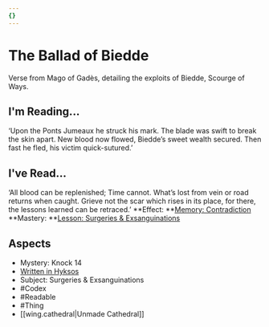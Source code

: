 ```yaml
---
{}
---
```

# The Ballad of Biedde
Verse from Mago of Gadès, detailing the exploits of Biedde, Scourge of Ways.
## I'm Reading...
‘Upon the Ponts Jumeaux he struck his mark. The blade was swift to break the skin apart. New blood now flowed, Biedde’s sweet wealth secured. Then fast he fled, his victim quick-sutured.’
## I've Read...
‘All blood can be replenished; Time cannot. What’s lost from vein or road returns when caught. Grieve not the scar which rises in its place, for there, the lessons learned can be retraced.’
**Effect: **[Memory: Contradiction](https://uadaf.theevilroot.xyz/rowenarium/element/mem.contradiction)
**Mastery: **[Lesson: Surgeries & Exsanguinations](https://uadaf.theevilroot.xyz/rowenarium/element/x.surgeries.exsanguinations)
## Aspects
- Mystery: Knock 14
- [Written in Hyksos](https://uadaf.theevilroot.xyz/rowenarium/element/w.hyksos)
- Subject: Surgeries & Exsanguinations
- #Codex
- #Readable
- #Thing
- [[wing.cathedral|Unmade Cathedral]]